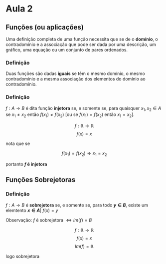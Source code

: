 # Aula 2

## Funções (ou aplicações)

Uma definição completa de uma função necessita que se de o **domínio**, o contradomínio e a associação que pode ser dada por uma descrição, um gráfico, uma equação ou um conjunto de pares ordenados.

### Definição

Duas funções são dadas **iguais** se têm o mesmo domínio, o mesmo contradomínio e a mesma associação dos elementos do domínio ao contradomínio.

### Definição

$f:A \rightarrow B$ é dita função **injetora** se, e somente se, para quaisquer $x_{1}, x_{2} \in A$ se $x_{1} \neq x_{2}$ então $f(x_{1}) \neq f(x_{2})$ [ou se $f(x_{1}) = f(x_{2})$ então $x_{1} = x_{2}$].

$$
    f:\mathbb{R} \rightarrow \mathbb{R}
$$
$$
    f(x) = x
$$

nota que se

$$
    f(x_{1}) = f(x_{2}) \Rightarrow x_{1} = x_{2}
$$

portanto **$f$ é injetora**

## Funções Sobrejetoras

### Definição

$f:A \rightarrow B$ é **sobrejetora** se, e somente se, para todo **$y \in B$**, existe um elemtento **$x \in A$**$|\ f(x) = y$

Observação: $f$ é sobrejetora $\iff Im(f) = B$

$$
    f:\mathbb{R} \rightarrow \mathbb{R}
$$
$$
    f(x) = x
$$
$$
    Im(f) = \mathbb{R}
$$

logo sobrejetora